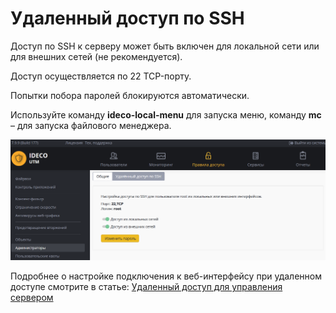 # Удаленный доступ по SSH

Доступ по SSH к серверу может быть включен для локальной сети или для внешних сетей \(не рекомендуется\).

Доступ осуществляется по 22 TCP-порту.

Попытки побора паролей блокируются автоматически.

Используйте команду **ideco-local-menu** для запуска меню, команду **mc** – для запуска файлового менеджера.

![](../../.gitbook/assets/24182785.png)

Подробнее о настройке подключения к веб-интерфейсу при удаленном доступе смотрите в статье: [Удаленный доступ для управления сервером](../../server-administration/remote-access-for-server-management.md)

